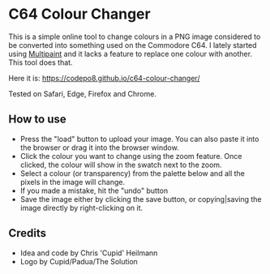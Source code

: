 # C64 Colour Changer

This is a simple online tool to change colours in a PNG image considered to be converted into something used on the Commodore C64. I lately started using [Multipaint](http://multipaint.kameli.net/) and it lacks a feature to replace one colour with another. This tool does that.

Here it is: https://codepo8.github.io/c64-colour-changer/

Tested on Safari, Edge, Firefox and Chrome.

## How to use

* Press the "load" button to upload your image. You can also paste it into the browser or drag it into the browser window.
* Click the colour you want to change using the zoom feature. Once clicked, the colour will show in the swatch next to the zoom. 
* Select a colour (or transparency) from the palette below and all the pixels in the image will change.
* If you made a mistake, hit the "undo" button
* Save the image either by clicking the save button, or copying|saving the image directly by right-clicking on it.

## Credits

* Idea and code by Chris 'Cupid' Heilmann
* Logo by Cupid/Padua/The Solution

